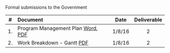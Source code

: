 Formal submissions to the Government

\# | Document | Date | Deliverable
:---: | :--- | :---: | :---:
1. | Program Management Plan [Word](/Submissions/VistAMetadata_PMPv1.0.doc), [PDF](/Submissions/VistAMetadata_PMPv1.0.pdf) | 1/8/16 | 2 
2. | Work Breakdown - Gantt [PDF](/Submissions/VistAMetadata_WBSv1.0.pdf) | 1/8/16 | 2

